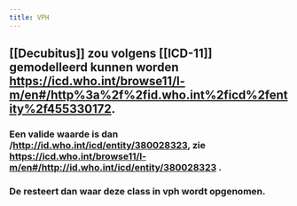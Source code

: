 ```yaml
---
title: VPH
---
```


## [[Decubitus]] zou volgens [[ICD-11]] gemodelleerd kunnen worden https://icd.who.int/browse11/l-m/en#/http%3a%2f%2fid.who.int%2ficd%2fentity%2f455330172.
### Een valide waarde is dan /http://id.who.int/icd/entity/380028323, zie https://icd.who.int/browse11/l-m/en#/http://id.who.int/icd/entity/380028323 .
### De resteert dan waar deze class in vph wordt opgenomen.
##